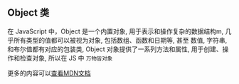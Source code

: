 ## Object 类

在 JavaScript 中，Object 是一个内置对象, 用于表示和操作复杂的数据结构m, 几乎所有类型的值都可以被视为对象, 包括数组、函数和日期等,
甚至 数值, 字符串, 和布尔值都有对应的包装类, Object 对象提供了一系列方法和属性, 用于创建、操作和检查对象, 所以在 JS 中 `万物皆对象`

更多的内容可以[查看MDN文档](https://developer.mozilla.org/zh-CN/docs/Web/JavaScript/Reference/Global_Objects/Object)
